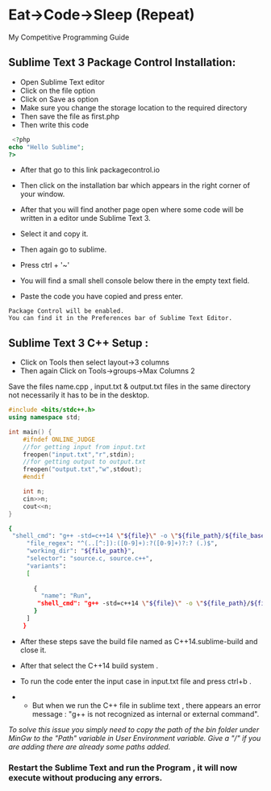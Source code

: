 # Eat->Code->Sleep (Repeat)
My Competitive Programming Guide

## Sublime Text 3 Package Control Installation:
* Open Sublime Text editor
* Click on the file option 
* Click on Save as option 
* Make sure you change the storage location to the required directory 
* Then save the file as first.php 
* Then write this code 
```php
 <?php
echo "Hello Sublime";
?>
```
* After that go to this link packagecontrol.io

* Then click on the installation bar which appears in the right corner of your window.

* After that you will find another  page open where some code will be written in a editor unde Sublime Text 3.

* Select it and copy it.

* Then again go to sublime.

* Press ctrl + '~' 

* You will find a small shell console below there in the empty text field.

* Paste the code you have copied and press enter.
```text
Package Control will be enabled.
You can find it in the Preferences bar of Sublime Text Editor.
```
## Sublime Text 3 C++ Setup :

* Click on Tools then select layout->3 columns
* Then again Click on Tools->groups->Max Columns 2

Save the files name.cpp , input.txt & output.txt files in the same directory not necessarily it has to be in the desktop.

```C++
#include <bits/stdc++.h>
using namespace std;

int main() {
	#ifndef ONLINE_JUDGE
	//for getting input from input.txt
	freopen("input.txt","r",stdin);
	//for getting output to output.txt
	freopen("output.txt","w",stdout);
	#endif

	int n;
	cin>>n;
	cout<<n;
}
```


```bash
{
 "shell_cmd": "g++ -std=c++14 \"${file}\" -o \"${file_path}/${file_base_name}\" && \"${file_path}/${file_base_name}\"",
     "file_regex": "^(..[^:]):([0-9]+):?([0-9]+)?:? (.)$",
     "working_dir": "${file_path}",
     "selector": "source.c, source.c++",
     "variants":
     [
     	
       {
         "name": "Run",
        "shell_cmd": "g++ -std=c++14 \"${file}\" -o \"${file_path}/${file_base_name}\" && \"${file_path}/${file_base_name}\""
       }
     ]
    }
```

* After these steps save the build file named as C++14.sublime-build and close it.
* After that select the C++14 build system .

* To run the code enter the input case in input.txt file and press ctrl+b .

* * But when we run the C++ file in sublime text , there appears an error message : "g++ is not recognized as internal or external command".

*To solve this issue you simply need to copy the path of the bin folder under MinGw to the "Path" variable in User Environment variable.*
*Give a "/" if you are adding there are already some paths added.*

### Restart the Sublime Text and run the Program , it will now execute without producing any errors. 



